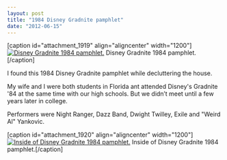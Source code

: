 ```yaml
---
layout: post
title: "1984 Disney Gradnite pamphlet"
date: "2012-06-15"
---
```


\[caption id="attachment\_1919" align="aligncenter" width="1200"\][![Disney Gradnite 1984 pamphlet.](images/1984-grad-night-1.gif)](https://kenbooth.net/disney-gradnite-84-pamphlet/1984-grad-night-1/) Disney Gradnite 1984 pamphlet.\[/caption\]

I found this 1984 Disney Gradnite pamphlet while decluttering the house.

My wife and I were both students in Florida ant attended Disney's Gradnite '84 at the same time with our high schools. But we didn’t meet until a few years later in college.

Performers were Night Ranger, Dazz Band, Dwight Twilley, Exile and "Weird Al" Yankovic.

\[caption id="attachment\_1920" align="aligncenter" width="1200"\][![Inside of Disney Gradnite 1984 pamphlet.](images/1984-grad-night-2.gif)](https://kenbooth.net/disney-gradnite-84-pamphlet/1984-grad-night-2/) Inside of Disney Gradnite 1984 pamphlet.\[/caption\]
